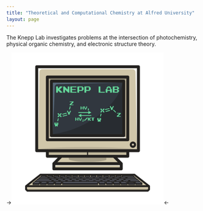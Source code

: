 ```yaml
---
title: "Theoretical and Computational Chemistry at Alfred University"
layout: page
---
```

The Knepp Lab investigates problems at the intersection of photochemistry, physical organic chemistry, and electronic structure theory.

-><img src="logo.png" width=400 height=400></center><-
